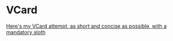 # VCard
[Here's my VCard attempt, as short and concise as possible, with a mandatory sloth]( https://valerianjaeken.github.io/VCard/)
